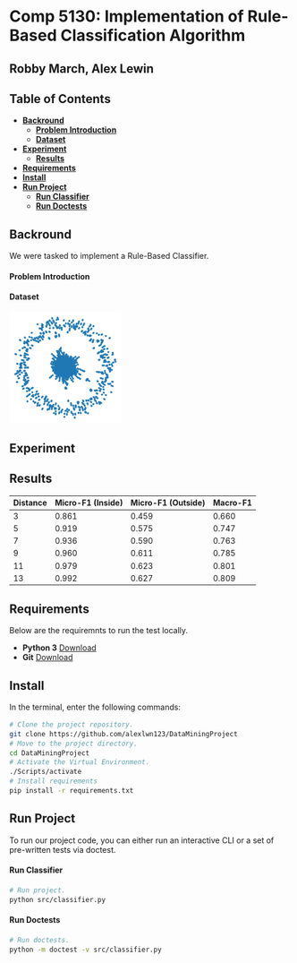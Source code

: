 # Comp 5130: Implementation of Rule-Based Classification Algorithm
## Robby March, Alex Lewin
## Table of Contents

* [**Backround**](#Backround)
  * [**Problem Introduction**](#Intro)
  * [**Dataset**](#Dataset)
* [**Experiment**](#Experiment)
  * [**Results**](#Results)
* [**Requirements**](#Requirements)
* [**Install**](#Install)
* [**Run Project**](#Run-Project)
  * [**Run Classifier**](#Run-Classifier)
  * [**Run Doctests**](#Run-Doctests)

## <a name="Backround"></a>**Backround**

We were tasked to implement a Rule-Based Classifier.

#### <a name="Intro"></a>**Problem Introduction**
#### <a name="Dataset"></a>**Dataset**

<img src="plot.png" width=200>


## <a name="Experiment"></a>**Experiment**

## <a name="Results"></a>**Results**
| Distance | Micro-F1 (Inside) | Micro-F1 (Outside) | Macro-F1 |
| -------- | ----------------- | ------------------ | -------- |
| 3        | 0.861             | 0.459              | 0.660    |
| 5        | 0.919             | 0.575              | 0.747    |
| 7        | 0.936             | 0.590              | 0.763    |
| 9        | 0.960             | 0.611              | 0.785    |
| 11       | 0.979             | 0.623              | 0.801    |
| 13       | 0.992             | 0.627              | 0.809    |

## <a name="Requirements"></a>**Requirements**
Below are the requiremnts to run the test locally.

* **Python 3** [Download](https://www.python.org/downloads/)   
* **Git** [Download](https://git-scm.com/downloads)

## <a name="Install"></a>Install

In the terminal, enter the following commands:

```bash
# Clone the project repository.
git clone https://github.com/alexlwn123/DataMiningProject
# Move to the project directory.
cd DataMiningProject
# Activate the Virtual Environment.
./Scripts/activate
# Install requirements
pip install -r requirements.txt 
```

## <a name="Run-Project">Run Project<a/>

To run our project code, you can either run an interactive CLI or a set of pre-written tests via doctest.

#### <a name="Run Classifier"></a>Run Classifier

```bash
# Run project.
python src/classifier.py
```

#### <a name="Run-Doctests"></a>Run Doctests


```bash
# Run doctests.
python -m doctest -v src/classifier.py
```